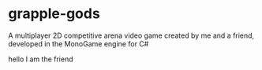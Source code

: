 # grapple-gods
A multiplayer 2D competitive arena video game created by me and a friend, developed in the MonoGame engine for C#

hello I am the friend